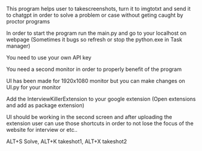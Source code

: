 This program helps user to takescreenshots, turn it to imgtotxt and send it to chatgpt in order to solve a problem or case without geting caught by proctor programs

In order to start the program run the main.py and go to your localhost on webpage (Sometimes it bugs so refresh or stop the python.exe in Task manager)

You need to use your own API key

You need a second monitor in order to properly benefit of the program

UI has been made for 1920x1080 monitor but you can make changes on UI.py for your monitor

Add the InterviewKillerExtension to your google extension (Open extensions and add as package extension)

UI should be working in the second screen and after uploading the extension user can use those shortcuts in order to not lose the focus of the website for interview or etc..

 ALT+S Solve, ALT+K takeshot1, ALT+X takeshot2



